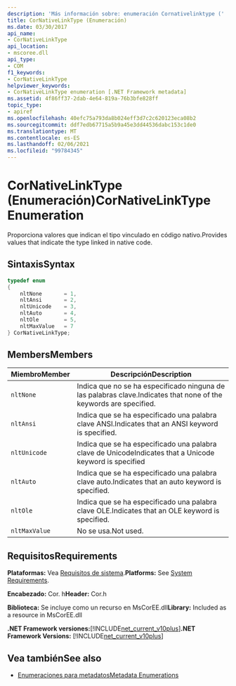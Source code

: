 ```yaml
---
description: 'Más información sobre: enumeración Cornativelinktype ('
title: CorNativeLinkType (Enumeración)
ms.date: 03/30/2017
api_name:
- CorNativeLinkType
api_location:
- mscoree.dll
api_type:
- COM
f1_keywords:
- CorNativeLinkType
helpviewer_keywords:
- CorNativeLinkType enumeration [.NET Framework metadata]
ms.assetid: 4f86ff37-2dab-4e64-819a-76b3bfe828ff
topic_type:
- apiref
ms.openlocfilehash: 40efc75a793da8b024eff3d7c2c620123eca08b2
ms.sourcegitcommit: ddf7edb67715a5b9a45e3dd44536dabc153c1de0
ms.translationtype: MT
ms.contentlocale: es-ES
ms.lasthandoff: 02/06/2021
ms.locfileid: "99784345"
---
```

# <a name="cornativelinktype-enumeration"></a><span data-ttu-id="c8f79-103">CorNativeLinkType (Enumeración)</span><span class="sxs-lookup"><span data-stu-id="c8f79-103">CorNativeLinkType Enumeration</span></span>

<span data-ttu-id="c8f79-104">Proporciona valores que indican el tipo vinculado en código nativo.</span><span class="sxs-lookup"><span data-stu-id="c8f79-104">Provides values that indicate the type linked in native code.</span></span>  
  
## <a name="syntax"></a><span data-ttu-id="c8f79-105">Sintaxis</span><span class="sxs-lookup"><span data-stu-id="c8f79-105">Syntax</span></span>  
  
```cpp  
typedef enum
{  
    nltNone       = 1,  
    nltAnsi       = 2,  
    nltUnicode    = 3,  
    nltAuto       = 4,  
    nltOle        = 5,  
    nltMaxValue   = 7  
} CorNativeLinkType;  
```  
  
## <a name="members"></a><span data-ttu-id="c8f79-106">Members</span><span class="sxs-lookup"><span data-stu-id="c8f79-106">Members</span></span>  
  
|<span data-ttu-id="c8f79-107">Miembro</span><span class="sxs-lookup"><span data-stu-id="c8f79-107">Member</span></span>|<span data-ttu-id="c8f79-108">Descripción</span><span class="sxs-lookup"><span data-stu-id="c8f79-108">Description</span></span>|  
|------------|-----------------|  
|`nltNone`|<span data-ttu-id="c8f79-109">Indica que no se ha especificado ninguna de las palabras clave.</span><span class="sxs-lookup"><span data-stu-id="c8f79-109">Indicates that none of the keywords are specified.</span></span>|  
|`nltAnsi`|<span data-ttu-id="c8f79-110">Indica que se ha especificado una palabra clave ANSI.</span><span class="sxs-lookup"><span data-stu-id="c8f79-110">Indicates that an ANSI keyword is specified.</span></span>|  
|`nltUnicode`|<span data-ttu-id="c8f79-111">Indica que se ha especificado una palabra clave de Unicode</span><span class="sxs-lookup"><span data-stu-id="c8f79-111">Indicates that a Unicode keyword is specified</span></span>|  
|`nltAuto`|<span data-ttu-id="c8f79-112">Indica que se ha especificado una palabra clave auto.</span><span class="sxs-lookup"><span data-stu-id="c8f79-112">Indicates that an auto keyword is specified.</span></span>|  
|`nltOle`|<span data-ttu-id="c8f79-113">Indica que se ha especificado una palabra clave OLE.</span><span class="sxs-lookup"><span data-stu-id="c8f79-113">Indicates that an OLE keyword is specified.</span></span>|  
|`nltMaxValue`|<span data-ttu-id="c8f79-114">No se usa.</span><span class="sxs-lookup"><span data-stu-id="c8f79-114">Not used.</span></span>|  
  
## <a name="requirements"></a><span data-ttu-id="c8f79-115">Requisitos</span><span class="sxs-lookup"><span data-stu-id="c8f79-115">Requirements</span></span>  

 <span data-ttu-id="c8f79-116">**Plataformas:** Vea [Requisitos de sistema](../../get-started/system-requirements.md).</span><span class="sxs-lookup"><span data-stu-id="c8f79-116">**Platforms:** See [System Requirements](../../get-started/system-requirements.md).</span></span>  
  
 <span data-ttu-id="c8f79-117">**Encabezado:** Cor. h</span><span class="sxs-lookup"><span data-stu-id="c8f79-117">**Header:** Cor.h</span></span>  
  
 <span data-ttu-id="c8f79-118">**Biblioteca:** Se incluye como un recurso en MsCorEE.dll</span><span class="sxs-lookup"><span data-stu-id="c8f79-118">**Library:** Included as a resource in MsCorEE.dll</span></span>  
  
 <span data-ttu-id="c8f79-119">**.NET Framework versiones:**[!INCLUDE[net_current_v10plus](../../../../includes/net-current-v10plus-md.md)]</span><span class="sxs-lookup"><span data-stu-id="c8f79-119">**.NET Framework Versions:** [!INCLUDE[net_current_v10plus](../../../../includes/net-current-v10plus-md.md)]</span></span>  
  
## <a name="see-also"></a><span data-ttu-id="c8f79-120">Vea también</span><span class="sxs-lookup"><span data-stu-id="c8f79-120">See also</span></span>

- [<span data-ttu-id="c8f79-121">Enumeraciones para metadatos</span><span class="sxs-lookup"><span data-stu-id="c8f79-121">Metadata Enumerations</span></span>](metadata-enumerations.md)
